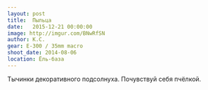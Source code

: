 ```yaml
---
layout: post
title:  Пыльца
date:   2015-12-21 00:00:00
image: http://imgur.com/BNwRfSN
author: К.С.
gear: E-300 / 35mm macro
shoot_date: 2014-08-06
location: Ёль-база
---
```


Тычинки декоративного подсолнуха. Почувствуй себя пчёлкой.
